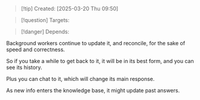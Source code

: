 
>[!tip] Created: [2025-03-20 Thu 09:50]

>[!question] Targets: 

>[!danger] Depends: 

Background workers continue to update it, and reconcile, for the sake of speed and correctness.

So if you take a while to get back to it, it will be in its best form, and you can see its history.

Plus you can chat to it, which will change its main response.

As new info enters the knowledge base, it might update past answers.
